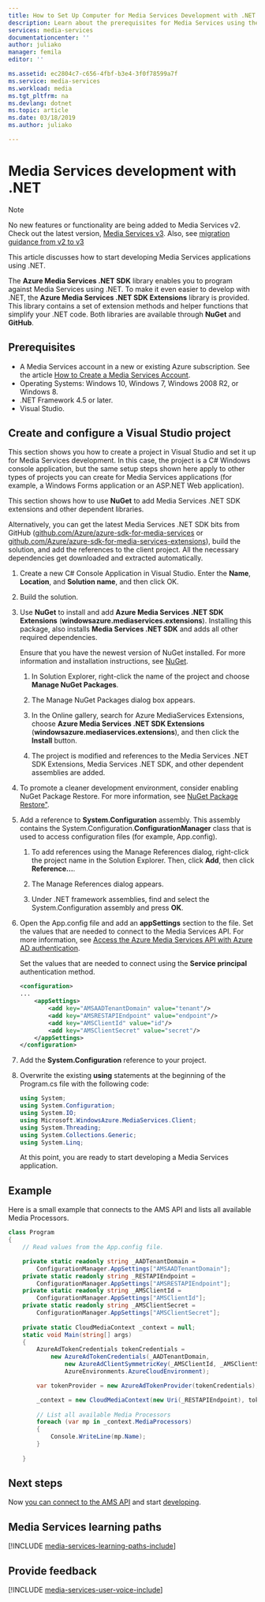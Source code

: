```yaml
---
title: How to Set Up Computer for Media Services Development with .NET
description: Learn about the prerequisites for Media Services using the Media Services SDK for .NET. Also learn how to create a Visual Studio app.
services: media-services
documentationcenter: ''
author: juliako
manager: femila
editor: ''

ms.assetid: ec2804c7-c656-4fbf-b3e4-3f0f78599a7f
ms.service: media-services
ms.workload: media
ms.tgt_pltfrm: na
ms.devlang: dotnet
ms.topic: article
ms.date: 03/18/2019
ms.author: juliako

---
```

# Media Services development with .NET 

> [!NOTE]
> No new features or functionality are being added to Media Services v2. <br/>Check out the latest version, [Media Services v3](https://docs.microsoft.com/azure/media-services/latest/). Also, see [migration guidance from v2 to v3](../latest/migrate-from-v2-to-v3.md)

This article discusses how to start developing Media Services applications using .NET.

The **Azure Media Services .NET SDK** library enables you to program against Media Services using .NET. To make it even easier to develop with .NET, the **Azure Media Services .NET SDK Extensions** library is provided. This library contains a set of extension methods and helper functions that simplify your .NET code. Both libraries are available through **NuGet** and **GitHub**.

## Prerequisites
* A Media Services account in a new or existing Azure subscription. See the article [How to Create a Media Services Account](media-services-portal-create-account.md).
* Operating Systems: Windows 10, Windows 7, Windows 2008 R2, or Windows 8.
* .NET Framework 4.5 or later.
* Visual Studio.

## Create and configure a Visual Studio project
This section shows you how to create a project in Visual Studio and set it up for Media Services development.  In this case, the project is a C# Windows console application, but the same setup steps shown here apply to other types of projects you can create for Media Services applications (for example, a Windows Forms application or an ASP.NET Web application).

This section shows how to use **NuGet** to add Media Services .NET SDK extensions and other dependent libraries.

Alternatively, you can get the latest Media Services .NET SDK bits from GitHub ([github.com/Azure/azure-sdk-for-media-services](https://github.com/Azure/azure-sdk-for-media-services) or [github.com/Azure/azure-sdk-for-media-services-extensions](https://github.com/Azure/azure-sdk-for-media-services-extensions)), build the solution, and add the references to the client project. All the necessary dependencies get downloaded and extracted automatically.

1. Create a new C# Console Application in Visual Studio. Enter the **Name**, **Location**, and **Solution name**, and then click OK.
2. Build the solution.
3. Use **NuGet** to install and add **Azure Media Services .NET SDK Extensions** (**windowsazure.mediaservices.extensions**). Installing this package, also installs **Media Services .NET SDK** and adds all other required dependencies.
   
    Ensure that you have the newest version of NuGet installed. For more information and installation instructions, see [NuGet](https://nuget.codeplex.com/).

    1. In Solution Explorer, right-click the name of the project and choose **Manage NuGet Packages**.

    2. The Manage NuGet Packages dialog box appears.

    3. In the Online gallery, search for Azure MediaServices Extensions, choose **Azure Media Services .NET SDK Extensions** (**windowsazure.mediaservices.extensions**), and then click the **Install** button.
   
    4. The project is modified and references to the Media Services .NET SDK Extensions,  Media Services .NET SDK, and other dependent assemblies are added.
4. To promote a cleaner development environment, consider enabling NuGet Package Restore. For more information, see [NuGet Package Restore"](https://docs.nuget.org/consume/package-restore).
5. Add a reference to **System.Configuration** assembly. This assembly contains the System.Configuration.**ConfigurationManager** class that is used to access configuration files (for example, App.config).
   
    1. To add references using the Manage References dialog, right-click the project name in the Solution Explorer. Then, click **Add**, then click **Reference...**.
   
    2. The Manage References dialog appears.
    3. Under .NET framework assemblies, find and select the System.Configuration assembly and press **OK**.
6. Open the App.config file and add an **appSettings** section to the file. Set the values that are needed to connect to the Media Services API. For more information, see [Access the Azure Media Services API with Azure AD authentication](media-services-use-aad-auth-to-access-ams-api.md). 

    Set the values that are needed to connect using the **Service principal** authentication method.

    ```xml
    <configuration>
    ...
        <appSettings>
            <add key="AMSAADTenantDomain" value="tenant"/>
            <add key="AMSRESTAPIEndpoint" value="endpoint"/>
            <add key="AMSClientId" value="id"/>
            <add key="AMSClientSecret" value="secret"/>
        </appSettings>
    </configuration>
    ```

7. Add the **System.Configuration** reference to your project.
8. Overwrite the existing **using** statements at the beginning of the Program.cs file with the following code:

    ```csharp	   
    using System;
    using System.Configuration;
    using System.IO;
    using Microsoft.WindowsAzure.MediaServices.Client;
    using System.Threading;
    using System.Collections.Generic;
    using System.Linq;
    ```

    At this point, you are ready to start developing a Media Services application.    

## Example

Here is a small example that connects to the AMS API and lists all available Media Processors.

```csharp
class Program
{
    // Read values from the App.config file.

    private static readonly string _AADTenantDomain =
        ConfigurationManager.AppSettings["AMSAADTenantDomain"];
    private static readonly string _RESTAPIEndpoint =
        ConfigurationManager.AppSettings["AMSRESTAPIEndpoint"];
    private static readonly string _AMSClientId =
        ConfigurationManager.AppSettings["AMSClientId"];
    private static readonly string _AMSClientSecret =
        ConfigurationManager.AppSettings["AMSClientSecret"];
        
    private static CloudMediaContext _context = null;
    static void Main(string[] args)
    {
        AzureAdTokenCredentials tokenCredentials = 
            new AzureAdTokenCredentials(_AADTenantDomain,
                new AzureAdClientSymmetricKey(_AMSClientId, _AMSClientSecret),
                AzureEnvironments.AzureCloudEnvironment);

        var tokenProvider = new AzureAdTokenProvider(tokenCredentials);

        _context = new CloudMediaContext(new Uri(_RESTAPIEndpoint), tokenProvider);
        
        // List all available Media Processors
        foreach (var mp in _context.MediaProcessors)
        {
            Console.WriteLine(mp.Name);
        }
        
    }
 ```

## Next steps

Now [you can connect to the AMS API](media-services-use-aad-auth-to-access-ams-api.md) and start [developing](media-services-dotnet-get-started.md).


## Media Services learning paths
[!INCLUDE [media-services-learning-paths-include](../../../includes/media-services-learning-paths-include.md)]

## Provide feedback
[!INCLUDE [media-services-user-voice-include](../../../includes/media-services-user-voice-include.md)]

